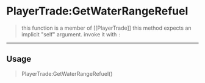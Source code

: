 # PlayerTrade:GetWaterRangeRefuel
> this function is a member of [[PlayerTrade]]
> this method expects an implicit "self" argument. invoke it with `:`
-----
## Usage
> PlayerTrade:GetWaterRangeRefuel()
